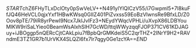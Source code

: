 $START$chZ6FHyTLxDclOty0pSwVeLV++N491ylYlQlCzV55/i7Gwpml5+7l8kuFfJQ46HeVCL0qjxYxf1HBwKWsq0GIIZ401PiZvxss59EoBzVlwnsRe9BfxLD/Z0Oov8pTE/79iR8yrPewI9Ncx7JklJvIFz3+NEydYWqcVPHLi/uXvpX86LDBYouMlKW9riSaLYieo0BeamWsAlxhSlH7GcWD/ttqWWyzqqFJOP371CV61KDJAGuy+iJBOggp5nQERcCjtCAkLpiu7fBpbQrGMKdeiS5C2qrTHZ+2INrY9H2+RAVndmE3TZ1GR7b1UrVKX4SLQZl6fx7lr7qgy0Ge1zcYA==$END$